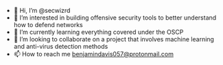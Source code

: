 - 👋 Hi, I’m @secwizrd
- 👀 I’m interested in building offensive security tools to better understand how to defend networks
- 🌱 I’m currently learning everything covered under the OSCP
- 💞️ I’m looking to collaborate on a project that involves machine learning and anti-virus detection methods
- 📫 How to reach me benjamindavis057@protonmail.com

<!---
secwizrd/secwizrd is a ✨ special ✨ repository because its `README.md` (this file) appears on your GitHub profile.
You can click the Preview link to take a look at your changes.
--->
